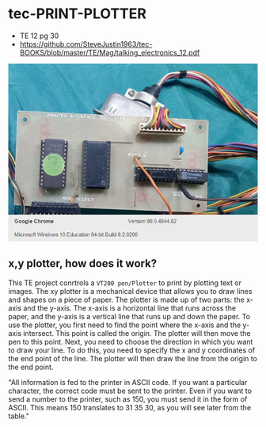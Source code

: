 # tec-PRINT-PLOTTER
- TE 12 pg 30
- https://github.com/SteveJustin1963/tec-BOOKS/blob/master/TE/Mag/talking_electronics_12.pdf

![](https://github.com/SteveJustin1963/tec-PRINT-PLOTTER/blob/main/pics/TinyTake_26-03-2022-11-10-02.png)


## x,y plotter, how does it work?



This TE project conrtrols a `VT200 pen/Plotter` to print by plotting text or images. The xy plotter is a mechanical device that allows you to draw lines and shapes on a piece of paper. The plotter is made up of two parts: the x-axis and the y-axis. The x-axis is a horizontal line that runs across the paper, and the y-axis is a vertical line that runs up and down the paper. To use the plotter, you first need to find the point where the x-axis and the y-axis intersect. This point is called the origin. The plotter will then move the pen to this point. Next, you need to choose the direction in which you want to draw your line. To do this, you need to specify the x and y coordinates of the end point of the line. The plotter will then draw the line from the origin to the end point.

"All information is fed to the printer in ASCII code. If you want a particular  character, the correct code must be sent to the printer. Even if you want to send a number to the printer, such as 150, you must send it in the form of ASCII. This means 150 translates to 31 35 30, as you will see later from the table."

